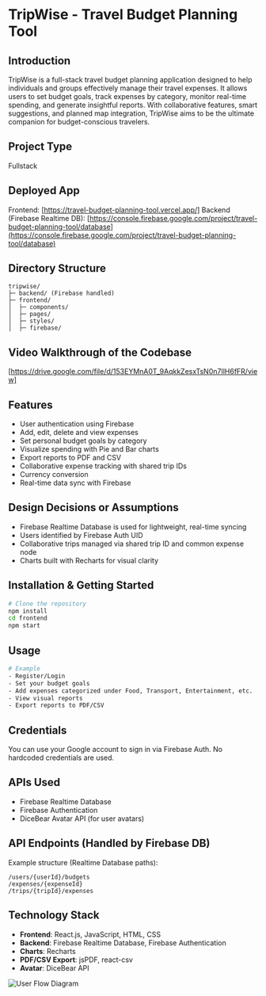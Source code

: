 # TripWise - Travel Budget Planning Tool

## Introduction
TripWise is a full-stack travel budget planning application designed to help individuals and groups effectively manage their travel expenses. It allows users to set budget goals, track expenses by category, monitor real-time spending, and generate insightful reports. With collaborative features, smart suggestions, and planned map integration, TripWise aims to be the ultimate companion for budget-conscious travelers.

## Project Type
Fullstack

## Deployed App
Frontend: [https://travel-budget-planning-tool.vercel.app/]
Backend (Firebase Realtime DB): [https://console.firebase.google.com/project/travel-budget-planning-tool/database](https://console.firebase.google.com/project/travel-budget-planning-tool/database)

## Directory Structure
```
tripwise/
├─ backend/ (Firebase handled)
├─ frontend/
│  ├─ components/
│  ├─ pages/
│  ├─ styles/
│  ├─ firebase/
```


## Video Walkthrough of the Codebase
[https://drive.google.com/file/d/153EYMnA0T_9AqkkZesxTsN0n7IlH6fFR/view]

## Features
- User authentication using Firebase
- Add, edit, delete and view expenses
- Set personal budget goals by category
- Visualize spending with Pie and Bar charts
- Export reports to PDF and CSV
- Collaborative expense tracking with shared trip IDs
- Currency conversion
- Real-time data sync with Firebase

## Design Decisions or Assumptions
- Firebase Realtime Database is used for lightweight, real-time syncing
- Users identified by Firebase Auth UID
- Collaborative trips managed via shared trip ID and common expense node
- Charts built with Recharts for visual clarity

## Installation & Getting Started
```bash
# Clone the repository
npm install
cd frontend
npm start
```

## Usage
```bash
# Example
- Register/Login
- Set your budget goals
- Add expenses categorized under Food, Transport, Entertainment, etc.
- View visual reports
- Export reports to PDF/CSV
```

## Credentials
You can use your Google account to sign in via Firebase Auth. No hardcoded credentials are used.

## APIs Used
- Firebase Realtime Database
- Firebase Authentication
- DiceBear Avatar API (for user avatars)

## API Endpoints (Handled by Firebase DB)
Example structure (Realtime Database paths):
```
/users/{userId}/budgets
/expenses/{expenseId}
/trips/{tripId}/expenses
```

## Technology Stack
- **Frontend**: React.js, JavaScript, HTML, CSS
- **Backend**: Firebase Realtime Database, Firebase Authentication
- **Charts**: Recharts
- **PDF/CSV Export**: jsPDF, react-csv
- **Avatar**: DiceBear API


![User Flow Diagram](travel-budget-tool/src/assets/User%20Flow%20Diagram.png)
